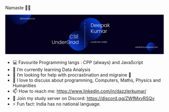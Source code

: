 Namaste 🙏🏾
<!--
**dazzlerkumar/dazzlerkumar** is a ✨ _special_ ✨ repository because its `README.md` (this file) appears on your GitHub profile.
-->
![profile banner](https://github.com/dazzlerkumar/dazzlerkumar/blob/5ea3a4b93da3bd03a7786f58ba715ca219bb6391/banner.png "Banner")

+ 💻 Favourite Programming langs : CPP (always) and JavaScript 
+ 🌱 I’m currently learning Data Analysis
+ 🤔 I’m looking for help with procrastination and migraine 🥵
+ 💬 I love to discuss about programming, Computers, Maths, Physics and Humanities
+ 📫 How to reach me: https://www.linkedin.com/in/dazzlerkumar/
+ 🔁 Join my study server on Discord: https://discord.gg/ZWfMxvRSQv
+ ⚡ Fun fact: India has no national language. 
